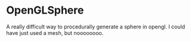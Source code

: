 # OpenGLSphere
A really difficult way to procedurally generate a sphere in opengl. I could have just used a mesh, but noooooooo.
